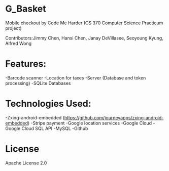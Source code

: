# G_Basket
Mobile checkout by Code Me Harder (CS 370 Computer Science Practicum project)

Contributors:Jimmy Chen, Hansi Chen, Janay DeVillasee, Seoyoung Kyung, Alfred Wong

# Features:
  -Barcode scanner
  -Location for taxes
  -Server (Database and token processing)
  -SQLite Databases

# Technologies Used:
  -Zxing-android-embedded (https://github.com/journeyapps/zxing-android-embedded)
  -Stripe payment
  -Google location services
  -Google Cloud
  -Google Cloud SQL API
  -MySQL
  -Github

# License
Apache License 2.0
  
